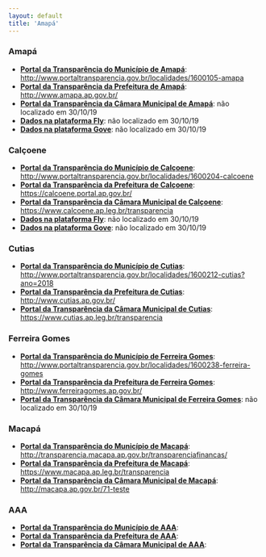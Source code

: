 ```yaml
---
layout: default
title: 'Amapá'
---
```

### Amapá

- **[Portal da Transparência do Município de Amapá](http://www.portaltransparencia.gov.br/localidades/1600105-amapa)**: http://www.portaltransparencia.gov.br/localidades/1600105-amapa
- **[Portal da Transparência da Prefeitura de Amapá](http://www.amapa.ap.gov.br/)**: http://www.amapa.ap.gov.br/
- **[Portal da Transparência da Câmara Municipal de Amapá]()**: não localizado em 30/10/19
- **[Dados na plataforma Fly]()**: não localizado em 30/10/19
- **[Dados na plataforma Gove]()**: não localizado em 30/10/19

### Calçoene
- **[Portal da Transparência do Município de Calçoene](http://www.portaltransparencia.gov.br/localidades/1600204-calcoene)**: http://www.portaltransparencia.gov.br/localidades/1600204-calcoene
- **[Portal da Transparência da Prefeitura de Calçoene](https://calcoene.portal.ap.gov.br/)**: https://calcoene.portal.ap.gov.br/
- **[Portal da Transparência da Câmara Municipal de Calçoene](https://www.calcoene.ap.leg.br/transparencia)**: https://www.calcoene.ap.leg.br/transparencia
- **[Dados na plataforma Fly]()**: não localizado em 30/10/19
- **[Dados na plataforma Gove]()**: não localizado em 30/10/19

### Cutias
- **[Portal da Transparência do Município de Cutias](http://www.portaltransparencia.gov.br/localidades/1600212-cutias?ano=2018)**: http://www.portaltransparencia.gov.br/localidades/1600212-cutias?ano=2018
- **[Portal da Transparência da Prefeitura de Cutias](http://www.cutias.ap.gov.br/)**: http://www.cutias.ap.gov.br/
- **[Portal da Transparência da Câmara Municipal de Cutias](https://www.cutias.ap.leg.br/transparencia)**: https://www.cutias.ap.leg.br/transparencia

### Ferreira Gomes
- **[Portal da Transparência do Município de Ferreira Gomes](http://www.portaltransparencia.gov.br/localidades/1600238-ferreira-gomes)**: http://www.portaltransparencia.gov.br/localidades/1600238-ferreira-gomes
- **[Portal da Transparência da Prefeitura de Ferreira Gomes](http://www.ferreiragomes.ap.gov.br/)**: http://www.ferreiragomes.ap.gov.br/
- **[Portal da Transparência da Câmara Municipal de Ferreira Gomes]()**: não localizado em 30/10/19

### Macapá

- **[Portal da Transparência do Município de Macapá](http://transparencia.macapa.ap.gov.br/transparenciafinancas/)**: http://transparencia.macapa.ap.gov.br/transparenciafinancas/
- **[Portal da Transparência da Prefeitura de Macapá](https://www.macapa.ap.leg.br/transparencia)**: https://www.macapa.ap.leg.br/transparencia
- **[Portal da Transparência da Câmara Municipal de Macapá](http://macapa.ap.gov.br/71-teste)**: http://macapa.ap.gov.br/71-teste

### AAA
- **[Portal da Transparência do Município de AAA]()**: 
- **[Portal da Transparência da Prefeitura de AAA]()**: 
- **[Portal da Transparência da Câmara Municipal de AAA]()**: 
